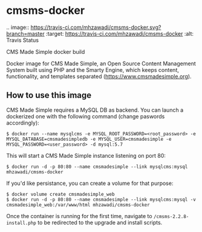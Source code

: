 
# cmsms-docker

.. image:: https://travis-ci.com/mhzawadi/cmsms-docker.svg?branch=master
   :target: https://travis-ci.com/mhzawadi/cmsms-docker
   :alt: Travis Status


CMS Made Simple docker build

Docker image for CMS Made Simple, an Open Source Content Management System built using PHP and the Smarty Engine, which keeps content, functionality, and templates separated (<https://www.cmsmadesimple.org>).

## How to use this image

CMS Made Simple requires a MySQL DB as backend. You can launch a dockerized one with the following command (change paswords accordingly):

    $ docker run --name mysqlcms -e MYSQL_ROOT_PASSWORD=<root_password> -e MYSQL_DATABASE=cmsmadesimpledb -e MYSQL_USER=cmsmadesimple -e MYSQL_PASSWORD=<user_password> -d mysql:5.7

This will start a CMS Made Simple instance listening on port 80:

    $ docker run -d -p 80:80 --name cmsmadesimple --link mysqlcms:mysql mhzawadi/cmsms-docker

If you'd like persistance, you can create a volume for that purpose:

    $ docker volume create cmsmadesimple_web
    $ docker run -d -p 80:80 --name cmsmadesimple --link mysqlcms:mysql -v cmsmadesimple_web:/var/www/html mhzawadi/cmsms-docker

Once the container is running for the first time, navigate to `/cmsms-2.2.8-install.php` to be redirected to the upgrade and install scripts.
